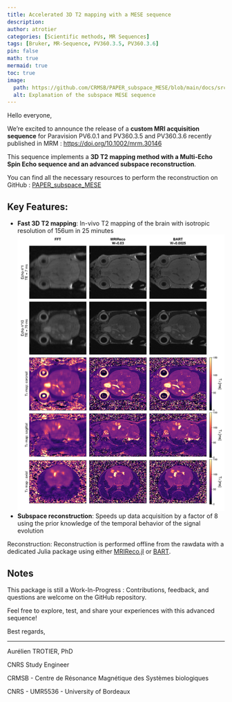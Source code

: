 ```yaml
---
title: Accelerated 3D T2 mapping with a MESE sequence
description: 
author: atrotier
categories: [Scientific methods, MR Sequences]
tags: [Bruker, MR-Sequence, PV360.3.5, PV360.3.6]
pin: false
math: true
mermaid: true
toc: true
image:
  path: https://github.com/CRMSB/PAPER_subspace_MESE/blob/main/docs/src/img/fig_explain.png?raw=true
  alt: Explanation of the subspace MESE sequence
---
```


Hello everyone,

We’re excited to announce the release of a **custom MRI acquisition sequence** for Paravision PV6.0.1 and PV360.3.5 and PV360.3.6 recently published in MRM : https://doi.org/10.1002/mrm.30146

This sequence implements a **3D T2 mapping method with a Multi-Echo Spin Echo sequence and an advanced subspace reconstruction**.

You can find all the necessary resources to perform the reconstruction on GitHub : [PAPER_subspace_MESE](https://github.com/CRMSB/PAPER_subspace_MESE)

## Key Features:
- **Fast 3D T2 mapping**: In-vivo T2 mapping of the brain with isotropic resolution of 156um in 25 minutes
![](https://github.com/CRMSB/PAPER_subspace_MESE/blob/main/docs/src/img/fig_bart_julia.png?raw=true)
- **Subspace reconstruction**: Speeds up data acquisition by a factor of 8 using the prior knowledge of the temporal behavior of the signal evolution

Reconstruction: Reconstruction is performed offline from the rawdata with a dedicated Julia package using either [MRIReco.jl](https://github.com/MagneticResonanceImaging/MRIReco.jl) or [BART](https://mrirecon.github.io/bart/).

## Notes

This package is still a Work-In-Progress : Contributions, feedback, and questions are welcome on the GitHub repository.

Feel free to explore, test, and share your experiences with this advanced sequence!

Best regards,

---
Aurélien TROTIER, PhD

CNRS Study Engineer

CRMSB - Centre de Résonance Magnétique des Systèmes biologiques

CNRS - UMR5536 - University of Bordeaux
